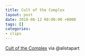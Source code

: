 ```yaml
---
title: Cult of the Complex
layout: post
date: 2018-06-12 00:00:00 +0000
tags: []
categories:
- clips
---
```

[Cult of the Complex](http://alistapart.com/article/cult-of-the-complex) via @alistapart